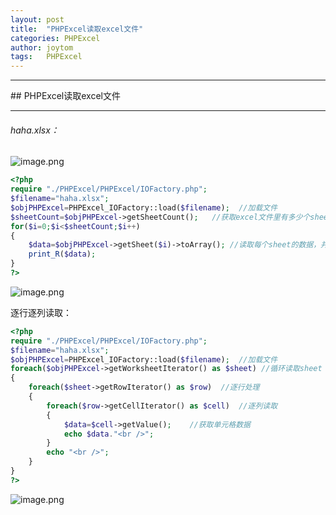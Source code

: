 ```yaml
---
layout: post
title:  "PHPExcel读取excel文件"
categories: PHPExcel
author: joytom
tags:   PHPExcel
---
```



<hr/>
## PHPExcel读取excel文件
<hr/>

###### haha.xlsx：
![image.png](https://upload-images.jianshu.io/upload_images/13570975-988a406160296bf5.png?imageMogr2/auto-orient/strip%7CimageView2/2/w/1240)

```php
<?php
require "./PHPExcel/PHPExcel/IOFactory.php";
$filename="haha.xlsx";
$objPHPExcel=PHPExcel_IOFactory::load($filename);  //加载文件
$sheetCount=$objPHPExcel->getSheetCount();   //获取excel文件里有多少个sheet
for($i=0;$i<$sheetCount;$i++)
{
	$data=$objPHPExcel->getSheet($i)->toArray(); //读取每个sheet的数据，并全部放入数组中
	print_R($data);
}
?>
```
![image.png](https://upload-images.jianshu.io/upload_images/13570975-19a7764600604cde.png?imageMogr2/auto-orient/strip%7CimageView2/2/w/1240)

逐行逐列读取：
```php
<?php
require "./PHPExcel/PHPExcel/IOFactory.php";
$filename="haha.xlsx";
$objPHPExcel=PHPExcel_IOFactory::load($filename);  //加载文件
foreach($objPHPExcel->getWorksheetIterator() as $sheet) //循环读取sheet
{
	foreach($sheet->getRowIterator() as $row)  //逐行处理
	{
		foreach($row->getCellIterator() as $cell)  //逐列读取
		{ 
			$data=$cell->getValue();    //获取单元格数据
			echo $data."<br />";
		}
		echo "<br />";
	}
}
?>
```
![image.png](https://upload-images.jianshu.io/upload_images/13570975-1127ce58eb85ef34.png?imageMogr2/auto-orient/strip%7CimageView2/2/w/1240)
